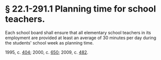 # § 22.1-291.1 Planning time for school teachers.

<p>Each school board shall ensure that all elementary school teachers in its employment are provided at least an average of 30 minutes per day during the students' school week as planning time.</p><p>1995, c. <a href='http://lis.virginia.gov/cgi-bin/legp604.exe?951+ful+CHAP0404'>404</a>; 2000, c. <a href='http://lis.virginia.gov/cgi-bin/legp604.exe?001+ful+CHAP0650'>650</a>; 2009, c. <a href='http://lis.virginia.gov/cgi-bin/legp604.exe?091+ful+CHAP0482'>482</a>.</p>